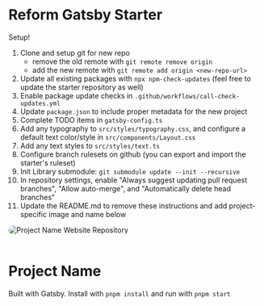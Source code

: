 # Reform Gatsby Starter

Setup!

1. Clone and setup git for new repo
   - remove the old remote with `git remote remove origin`
   - add the new remote with `git remote add origin <new-repo-url>`
2. Update all existing packages with `npx npm-check-updates` (feel free to update the starter repository as well)
3. Enable package update checks in `.github/workflows/call-check-updates.yml`
4. Update `package.json` to include proper metadata for the new project
5. Complete TODO items in `gatsby-config.ts`
6. Add any typography to `src/styles/typography.css`, and configure a default text color/style in `src/components/Layout.css`
7. Add any text styles to `src/styles/text.ts`
8. Configure branch rulesets on github (you can export and import the starter's ruleset)
9. Init Library submodule: `git submodule update --init --recursive`
10. In repository settings, enable "Always suggest updating pull request branches", "Allow auto-merge", and "Automatically delete head branches"
11. Update the README.md to remove these instructions and add project-specific image and name below

<!-- Repository Cover -->
<img src="https://picsum.photos/1600/900" alt="Project Name Website Repository" wsidth="100%" style="border-radius: 50px">
<br><br>

# Project Name

Built with Gatsby. Install with `pnpm install` and run with `pnpm start`
